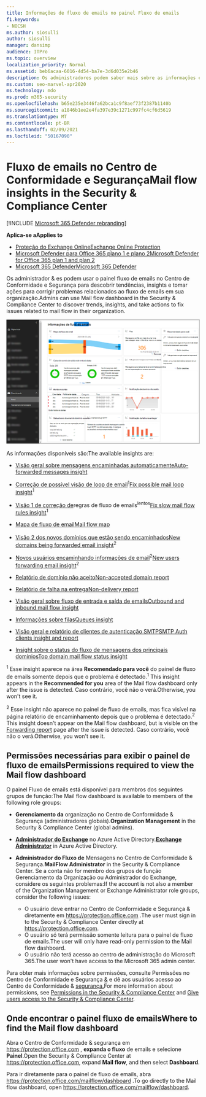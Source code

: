 ```yaml
---
title: Informações de fluxo de emails no painel Fluxo de emails
f1.keywords:
- NOCSH
ms.author: siosulli
author: siosulli
manager: dansimp
audience: ITPro
ms.topic: overview
localization_priority: Normal
ms.assetid: beb6acaa-6016-4d54-ba7e-3d6d035e2b46
description: Os administradores podem saber mais sobre as informações e relatórios disponíveis no painel Fluxo de emails no Centro de Conformidade & e Segurança.
ms.custom: seo-marvel-apr2020
ms.technology: mdo
ms.prod: m365-security
ms.openlocfilehash: b65e235e3446fa62bca1c9f8aef73f2387b1140b
ms.sourcegitcommit: a1846b1ee2e4fa397e39c1271c997fc4cf6d5619
ms.translationtype: MT
ms.contentlocale: pt-BR
ms.lasthandoff: 02/09/2021
ms.locfileid: "50167090"
---
```

# <a name="mail-flow-insights-in-the-security--compliance-center"></a><span data-ttu-id="4ddf7-103">Fluxo de emails no Centro de Conformidade e Segurança</span><span class="sxs-lookup"><span data-stu-id="4ddf7-103">Mail flow insights in the Security & Compliance Center</span></span>

[!INCLUDE [Microsoft 365 Defender rebranding](../includes/microsoft-defender-for-office.md)]

<span data-ttu-id="4ddf7-104">**Aplica-se a**</span><span class="sxs-lookup"><span data-stu-id="4ddf7-104">**Applies to**</span></span>
- [<span data-ttu-id="4ddf7-105">Proteção do Exchange Online</span><span class="sxs-lookup"><span data-stu-id="4ddf7-105">Exchange Online Protection</span></span>](https://go.microsoft.com/fwlink/?linkid=2148611)
- [<span data-ttu-id="4ddf7-106">Microsoft Defender para Office 365 plano 1 e plano 2</span><span class="sxs-lookup"><span data-stu-id="4ddf7-106">Microsoft Defender for Office 365 plan 1 and plan 2</span></span>](https://go.microsoft.com/fwlink/?linkid=2148715)
- [<span data-ttu-id="4ddf7-107">Microsoft 365 Defender</span><span class="sxs-lookup"><span data-stu-id="4ddf7-107">Microsoft 365 Defender</span></span>](https://go.microsoft.com/fwlink/?linkid=2118804)

<span data-ttu-id="4ddf7-108">Os administrador & es podem usar o painel fluxo de emails no Centro de Conformidade e Segurança para descobrir tendências, insights e tomar ações para corrigir problemas relacionados ao fluxo de emails em sua organização.</span><span class="sxs-lookup"><span data-stu-id="4ddf7-108">Admins can use Mail flow dashboard in the Security & Compliance Center to discover trends, insights, and take actions to fix issues related to mail flow in their organization.</span></span>

![O painel De fluxo de emails no Centro de Conformidade & segurança](../../media/mail-flow-dashboard-v2.png)

<span data-ttu-id="4ddf7-110">As informações disponíveis são:</span><span class="sxs-lookup"><span data-stu-id="4ddf7-110">The available insights are:</span></span>

- [<span data-ttu-id="4ddf7-111">Visão geral sobre mensagens encaminhadas automaticamente</span><span class="sxs-lookup"><span data-stu-id="4ddf7-111">Auto-forwarded messages insight</span></span>](mfi-auto-forwarded-messages-report.md)

- <span data-ttu-id="4ddf7-112">[Correção de possível visão de loop de email](mfi-mail-loop-insight.md)<sup>1</sup></span><span class="sxs-lookup"><span data-stu-id="4ddf7-112">[Fix possible mail loop insight](mfi-mail-loop-insight.md)<sup>1</sup></span></span>

- <span data-ttu-id="4ddf7-113">[Visão 1 de correção de](mfi-slow-mail-flow-rules-insight.md)regras de fluxo de emails<sup>lentos</sup></span><span class="sxs-lookup"><span data-stu-id="4ddf7-113">[Fix slow mail flow rules insight](mfi-slow-mail-flow-rules-insight.md)<sup>1</sup></span></span>

- [<span data-ttu-id="4ddf7-114">Mapa de fluxo de email</span><span class="sxs-lookup"><span data-stu-id="4ddf7-114">Mail flow map</span></span>](mfi-mail-flow-map-report.md)

- <span data-ttu-id="4ddf7-115">[Visão 2 dos novos domínios que estão sendo encaminhados](mfi-new-domains-being-forwarded-email.md)<sup></sup></span><span class="sxs-lookup"><span data-stu-id="4ddf7-115">[New domains being forwarded email insight](mfi-new-domains-being-forwarded-email.md)<sup>2</sup></span></span>

- <span data-ttu-id="4ddf7-116">[Novos usuários encaminhando informações de email](mfi-new-users-forwarding-email.md)<sup>2</sup></span><span class="sxs-lookup"><span data-stu-id="4ddf7-116">[New users forwarding email insight](mfi-new-users-forwarding-email.md)<sup>2</sup></span></span>

- [<span data-ttu-id="4ddf7-117">Relatório de domínio não aceito</span><span class="sxs-lookup"><span data-stu-id="4ddf7-117">Non-accepted domain report</span></span>](mfi-non-accepted-domain-report.md)

- [<span data-ttu-id="4ddf7-118">Relatório de falha na entrega</span><span class="sxs-lookup"><span data-stu-id="4ddf7-118">Non-delivery report</span></span>](mfi-non-delivery-report.md)

- [<span data-ttu-id="4ddf7-119">Visão geral sobre fluxo de entrada e saída de emails</span><span class="sxs-lookup"><span data-stu-id="4ddf7-119">Outbound and inbound mail flow insight</span></span>](mfi-outbound-and-inbound-mail-flow.md)

- [<span data-ttu-id="4ddf7-120">Informações sobre filas</span><span class="sxs-lookup"><span data-stu-id="4ddf7-120">Queues insight</span></span>](mfi-queue-alerts-and-queues.md)

- [<span data-ttu-id="4ddf7-121">Visão geral e relatório de clientes de autenticação SMTP</span><span class="sxs-lookup"><span data-stu-id="4ddf7-121">SMTP Auth clients insight and report</span></span>](mfi-smtp-auth-clients-report.md)

- [<span data-ttu-id="4ddf7-122">Insight sobre o status do fluxo de mensagens dos principais domínios</span><span class="sxs-lookup"><span data-stu-id="4ddf7-122">Top domain mail flow status insight</span></span>](mfi-domain-mail-flow-status-insight.md)

<span data-ttu-id="4ddf7-123"><sup>1</sup> Esse insight aparece na área **Recomendado para você** do painel de fluxo de emails somente depois que o problema é detectado.</span><span class="sxs-lookup"><span data-stu-id="4ddf7-123"><sup>1</sup> This insight appears in the **Recommended for you** area of the Mail flow dashboard only after the issue is detected.</span></span> <span data-ttu-id="4ddf7-124">Caso contrário, você não o verá.</span><span class="sxs-lookup"><span data-stu-id="4ddf7-124">Otherwise, you won't see it.</span></span>

<span data-ttu-id="4ddf7-125"><sup>2</sup> Esse insight não aparece no painel de fluxo [](view-mail-flow-reports.md#forwarding-report) de emails, mas fica visível na página relatório de encaminhamento depois que o problema é detectado.</span><span class="sxs-lookup"><span data-stu-id="4ddf7-125"><sup>2</sup> This insight doesn't appear on the Mail flow dashboard, but is visible on the [Forwarding report](view-mail-flow-reports.md#forwarding-report) page after the issue is detected.</span></span> <span data-ttu-id="4ddf7-126">Caso contrário, você não o verá.</span><span class="sxs-lookup"><span data-stu-id="4ddf7-126">Otherwise, you won't see it.</span></span>

## <a name="permissions-required-to-view-the-mail-flow-dashboard"></a><span data-ttu-id="4ddf7-127">Permissões necessárias para exibir o painel de fluxo de emails</span><span class="sxs-lookup"><span data-stu-id="4ddf7-127">Permissions required to view the Mail flow dashboard</span></span>

<span data-ttu-id="4ddf7-128">O painel Fluxo de emails está disponível para membros dos seguintes grupos de função:</span><span class="sxs-lookup"><span data-stu-id="4ddf7-128">The Mail flow dashboard is available to members of the following role groups:</span></span>

- <span data-ttu-id="4ddf7-129">**Gerenciamento da** organização no Centro de Conformidade & Segurança (administradores globais).</span><span class="sxs-lookup"><span data-stu-id="4ddf7-129">**Organization Management** in the Security & Compliance Center (global admins).</span></span>

- <span data-ttu-id="4ddf7-130">**[Administrador do Exchange](https://docs.microsoft.com/azure/active-directory/users-groups-roles/directory-assign-admin-roles#exchange-administrator)** no Azure Active Directory.</span><span class="sxs-lookup"><span data-stu-id="4ddf7-130">**[Exchange Administrator](https://docs.microsoft.com/azure/active-directory/users-groups-roles/directory-assign-admin-roles#exchange-administrator)** in Azure Active Directory.</span></span>

- <span data-ttu-id="4ddf7-131">**Administrador do Fluxo de** Mensagens no Centro de Conformidade & Segurança.</span><span class="sxs-lookup"><span data-stu-id="4ddf7-131">**MailFlow Administrator** in the Security & Compliance Center.</span></span> <span data-ttu-id="4ddf7-132">Se a conta não for membro dos grupos de função Gerenciamento da Organização ou Administrador do Exchange, considere os seguintes problemas:</span><span class="sxs-lookup"><span data-stu-id="4ddf7-132">If the account is not also a member of the Organization Management or Exchange Administrator role groups, consider the following issues:</span></span>
  - <span data-ttu-id="4ddf7-133">O usuário deve entrar no Centro de Conformidade e Segurança & diretamente em <https://protection.office.com> .</span><span class="sxs-lookup"><span data-stu-id="4ddf7-133">The user must sign in to the Security & Compliance Center directly at <https://protection.office.com>.</span></span>
  - <span data-ttu-id="4ddf7-134">O usuário só terá permissão somente leitura para o painel de fluxo de emails.</span><span class="sxs-lookup"><span data-stu-id="4ddf7-134">The user will only have read-only permission to the Mail flow dashboard.</span></span>
  - <span data-ttu-id="4ddf7-135">O usuário não terá acesso ao centro de administração do Microsoft 365.</span><span class="sxs-lookup"><span data-stu-id="4ddf7-135">The user won't have access to the Microsoft 365 admin center.</span></span>

<span data-ttu-id="4ddf7-136">Para obter mais informações sobre permissões, consulte Permissões no Centro de Conformidade e Segurança [&](permissions-in-the-security-and-compliance-center.md) e dê aos usuários acesso ao Centro de Conformidade & [segurança.](grant-access-to-the-security-and-compliance-center.md)</span><span class="sxs-lookup"><span data-stu-id="4ddf7-136">For more information about permissions, see [Permissions in the Security & Compliance Center](permissions-in-the-security-and-compliance-center.md) and [Give users access to the Security & Compliance Center](grant-access-to-the-security-and-compliance-center.md).</span></span>

## <a name="where-to-find-the-mail-flow-dashboard"></a><span data-ttu-id="4ddf7-137">Onde encontrar o painel fluxo de emails</span><span class="sxs-lookup"><span data-stu-id="4ddf7-137">Where to find the Mail flow dashboard</span></span>

<span data-ttu-id="4ddf7-138">Abra o Centro de Conformidade & segurança em <https://protection.office.com> , **expanda o fluxo** de emails e selecione **Painel**.</span><span class="sxs-lookup"><span data-stu-id="4ddf7-138">Open the Security & Compliance Center at <https://protection.office.com>, expand **Mail flow**, and then select **Dashboard**.</span></span>

<span data-ttu-id="4ddf7-139">Para ir diretamente para o painel de fluxo de emails, abra <https://protection.office.com/mailflow/dashboard> .</span><span class="sxs-lookup"><span data-stu-id="4ddf7-139">To go directly to the Mail flow dashboard, open <https://protection.office.com/mailflow/dashboard>.</span></span>

